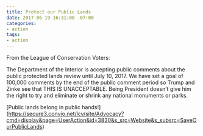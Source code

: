 ```yaml
---
title: Protect our Public Lands
date: 2017-06-19 16:31:00 -07:00
categories:
- action
tags:
- action
---
```


From the League of Conservation Voters:

The Department of the Interior is accepting public comments about the public protected lands review until July 10, 2017. We have set a goal of 100,000 comments by the end of the public comment period so Trump and Zinke see that THIS IS UNACCEPTABLE. Being President doesn’t give him the right to try and eliminate or shrink any national monuments or parks.

[Public lands belong in public hands!]
(https://secure3.convio.net/lcv/site/Advocacy?cmd=display&page=UserAction&id=3830&s_src=Website&s_subsrc=SaveOurPublicLands)